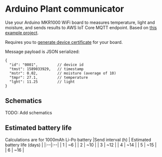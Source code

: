 # Arduino Plant communicator
Use your Arduino MKR1000 WiFi board to measures temperature, light and moisture, and sends results to AWS IoT Core MQTT endpoint.
Based on [this example project](https://create.arduino.cc/projecthub/arduino/plant-communicator-7ea06f).

Requires you to [generate device certificate](https://create.arduino.cc/projecthub/Arduino_Genuino/securely-connecting-an-arduino-mkr-wifi-1010-to-aws-iot-core-a9f365) for your board.

Message payload is JSON serialized:
```
{
  "id": "0001",         // device id
  "tmst": 1589033929,   // timestamp
  "mstr": 0.02,         // moisture (average of 10)
  "tmpr": 27.1,         // temperature
  "lght": 11.25         // light
}
```

## Schematics
TODO: Add schematics

## Estimated battery life
Calculations are for 1000mAh Li-Po battery
|Send interval (h) | Estimated battery life (days) |
|:--|:--|
| 1 | ~6 |
| 2 | ~10 |
| 3 | ~12 |
| 4 | ~14 |
| 5 | ~15 |
| 6 | ~16 |